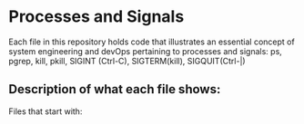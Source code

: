 # Processes and Signals
Each file in this repository holds code that illustrates an essential concept of system engineering and devOps pertaining to processes and signals: ps, pgrep, kill, pkill, SIGINT (Ctrl-C), SIGTERM(kill), SIGQUIT(Ctrl-|)
## Description of what each file shows:
Files that start with:

